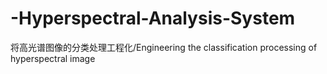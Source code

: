 # -Hyperspectral-Analysis-System
将高光谱图像的分类处理工程化/Engineering the classification processing of hyperspectral image
